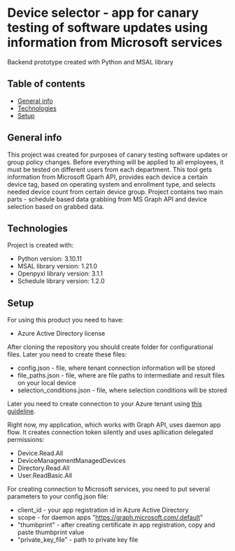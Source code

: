 # Device selector - app for canary testing of software updates using information from Microsoft services
Backend prototype created with Python and MSAL library

## Table of contents
* [General info](#general-info)
* [Technologies](#technologies)
* [Setup](#setup)

## General info
This project was created for purposes of canary testing software updates or group policy changes. Before everything will be applied to all employees, 
it must be tested  on different users from each department. This tool gets information from Microsoft Gparh API, 
provides each device a certain device tag, based on operating system and enrollment type, and selects needed device count from certain device group.
Project contains two main parts - schedule based data grabbing from MS Graph API and device selection based on grabbed data.

## Technologies
Project is created with:
* Python version: 3.10.11
* MSAL library  version: 1.21.0
* Openpyxl library version: 3.1.1
* Schedule library version: 1.2.0

## Setup
For using this product you need to have:
* Azure Active Directory license

After cloning the repository you should create folder for configurational files. Later you need to create these files:
* config.json - file, where tenant connection information will be stored
* file_paths.json - file, where are file paths to intermediate and result files on your local device
* selection_conditions.json - file, where selection conditions will be stored

Later you need to create connection to your Azure tenant using 
[this guideline](https://learn.microsoft.com/en-us/azure/active-directory/develop/web-app-quickstart?pivots=devlang-python&tabs=windows).

Right now, my application, which works with Graph API, uses daemon app flow. It creates connection token silently and uses apllication delegated permissions:
* Device.Read.All
* DeviceManagementManagedDevices
* Directory.Read.All
* User.ReadBasic.All

 For creating connection to Microsoft services, you need to put several parameters to your config.json file:
 * client_id - your app registration id in Azure Active Directory
 * scope - for daemon apps "https://graph.microsoft.com/.default"
 * "thumbprint" - after creating certificate in app registration, copy and paste thumbprint value
 * "private_key_file" - path to private key file
